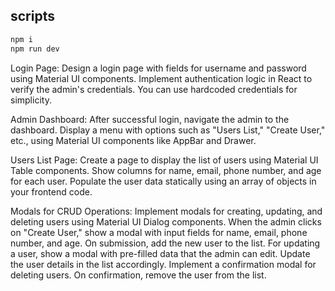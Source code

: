 ## scripts

```js
npm i
npm run dev

```

Login Page:
Design a login page with fields for username and password using Material UI components.
Implement authentication logic in React to verify the admin's credentials. You can use hardcoded credentials for simplicity.

Admin Dashboard:
After successful login, navigate the admin to the dashboard.
Display a menu with options such as "Users List," "Create User," etc., using Material UI components like AppBar and Drawer.

Users List Page:
Create a page to display the list of users using Material UI Table components.
Show columns for name, email, phone number, and age for each user. Populate the user data statically using an array of objects in your frontend code.

Modals for CRUD Operations:
Implement modals for creating, updating, and deleting users using Material UI Dialog components.
When the admin clicks on "Create User," show a modal with input fields for name, email, phone number, and age. On submission, add the new user to the list.
For updating a user, show a modal with pre-filled data that the admin can edit. Update the user details in the list accordingly.
Implement a confirmation modal for deleting users. On confirmation, remove the user from the list.
